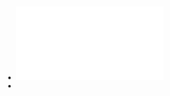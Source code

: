 - ![31032887_1675976712697SSContentTheory.pdf](../assets/31032887_1675976712697SSContentTheory_1676021017628_0.pdf)
-
